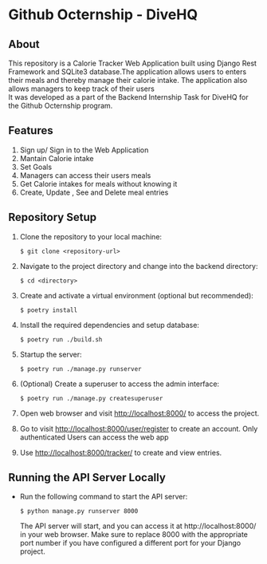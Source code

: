 # Github Octernship - DiveHQ 

## About

This repository is a Calorie Tracker Web Application built using Django Rest Framework and SQLite3 database.The application allows users to enters their meals and thereby manage their calorie intake. The application also allows managers to keep track of their users <br>
It was developed as a part of the Backend Internship Task for DiveHQ for the Github Octernship program.

## Features
1. Sign up/ Sign in to the Web Application
2. Mantain Calorie intake
3. Set Goals
4. Managers can access their users meals
5. Get Calorie intakes for meals without knowing it
6. Create, Update , See and Delete meal entries

## Repository Setup

1. Clone the repository to your local machine:

   ```
   $ git clone <repository-url>
   ```

2. Navigate to the project directory and change into the backend directory:

   ```
   $ cd <directory>
   ```

3. Create and activate a virtual environment (optional but recommended):

   ```
   $ poetry install
   ```

4. Install the required dependencies and setup database:

   ```
   $ poetry run ./build.sh
   ```

5. Startup the server:

   ```
   $ poetry run ./manage.py runserver
   ```

6. (Optional) Create a superuser to access the admin interface:

   ```
   $ poetry run ./manage.py createsuperuser
   ```

8. Open web browser and visit [http://localhost:8000/](http://localhost:8000/) to access the project.


9. Go to visit [http://localhost:8000/user/register](http://localhost:8000/user/register) to create an account. Only authenticated Users can access the web app

10. Use [http://localhost:8000/tracker/](http://localhost:8000/tracker/) to create and view entries.

## Running the API Server Locally
- Run the following command to start the API server:
    ```
    $ python manage.py runserver 8000
    ``` 
    The API server will start, and you can access it at http://localhost:8000/ in your web browser.
    Make sure to replace 8000 with the appropriate port number if you have configured a different port for your Django project.
